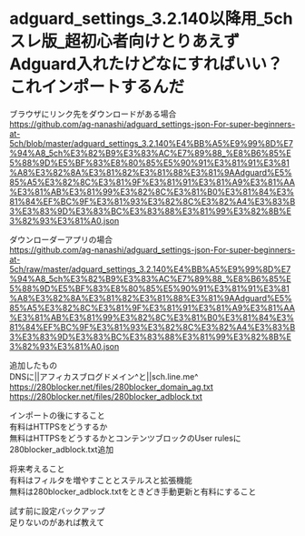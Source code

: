 # adguard_settings_3.2.140以降用_5chスレ版_超初心者向けとりあえずAdguard入れたけどなにすればいい？これインポートするんだ


ブラウザにリンク先をダウンロードがある場合  
https://github.com/ag-nanashi/adguard_settings-json-For-super-beginners-at-5ch/blob/master/adguard_settings_3.2.140%E4%BB%A5%E9%99%8D%E7%94%A8_5ch%E3%82%B9%E3%83%AC%E7%89%88_%E8%B6%85%E5%88%9D%E5%BF%83%E8%80%85%E5%90%91%E3%81%91%E3%81%A8%E3%82%8A%E3%81%82%E3%81%88%E3%81%9AAdguard%E5%85%A5%E3%82%8C%E3%81%9F%E3%81%91%E3%81%A9%E3%81%AA%E3%81%AB%E3%81%99%E3%82%8C%E3%81%B0%E3%81%84%E3%81%84%EF%BC%9F%E3%81%93%E3%82%8C%E3%82%A4%E3%83%B3%E3%83%9D%E3%83%BC%E3%83%88%E3%81%99%E3%82%8B%E3%82%93%E3%81%A0.json

ダウンローダーアプリの場合  
https://github.com/ag-nanashi/adguard_settings-json-For-super-beginners-at-5ch/raw/master/adguard_settings_3.2.140%E4%BB%A5%E9%99%8D%E7%94%A8_5ch%E3%82%B9%E3%83%AC%E7%89%88_%E8%B6%85%E5%88%9D%E5%BF%83%E8%80%85%E5%90%91%E3%81%91%E3%81%A8%E3%82%8A%E3%81%82%E3%81%88%E3%81%9AAdguard%E5%85%A5%E3%82%8C%E3%81%9F%E3%81%91%E3%81%A9%E3%81%AA%E3%81%AB%E3%81%99%E3%82%8C%E3%81%B0%E3%81%84%E3%81%84%EF%BC%9F%E3%81%93%E3%82%8C%E3%82%A4%E3%83%B3%E3%83%9D%E3%83%BC%E3%83%88%E3%81%99%E3%82%8B%E3%82%93%E3%81%A0.json



追加したもの  
DNSに||アフィカスブログドメイン^と||sch.line.me^  
https://280blocker.net/files/280blocker_domain_ag.txt  
https://280blocker.net/files/280blocker_adblock.txt  

インポートの後にすること  
有料はHTTPSをどうするか  
無料はHTTPSをどうするかとコンテンツブロックのUser rulesに280blocker_adblock.txt追加

将来考えること  
有料はフィルタを増やすこととステルスと拡張機能  
無料は280blocker_adblock.txtをときどき手動更新と有料にすること  

試す前に設定バックアップ  
足りないのがあれば教えて



